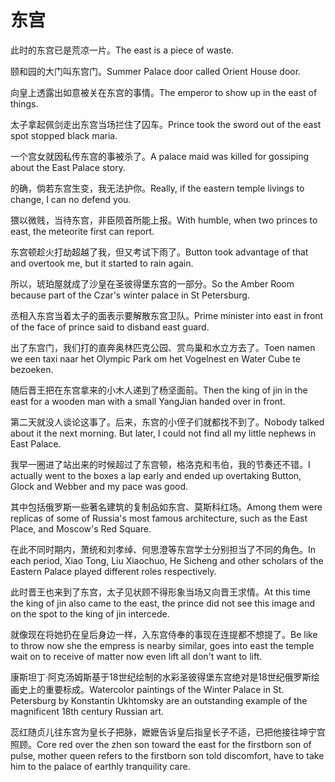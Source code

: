 # 东宫

<p><span class="chinese">此时的东宫已是荒凉一片。</span><span class="english">The east is a piece of waste.</span></p>

<p><span class="chinese">颐和园的大门叫东宫门。</span><span class="english">Summer Palace door called Orient House door.</span></p>

<p><span class="chinese">向皇上透露出如意被关在东宫的事情。</span><span class="english">The emperor to show up in the east of things.</span></p>

<p><span class="chinese">太子拿起佩剑走出东宫当场拦住了囚车。</span><span class="english">Prince took the sword out of the east spot stopped black maria.</span></p>

<p><span class="chinese">一个宫女就因私传东宫的事被杀了。</span><span class="english">A palace maid was killed for gossiping about the East Palace story.</span></p>

<p><span class="chinese">的确，倘若东宫生变，我无法护你。</span><span class="english">Really, if the eastern temple livings to change, I can no defend you.</span></p>

<p><span class="chinese">猥以微贱，当待东宫，非臣陨首所能上报。</span><span class="english">With humble, when two princes to east, the meteorite first can report.</span></p>

<p><span class="chinese">东宫顿趁火打劫超越了我，但又考试下雨了。</span><span class="english">Button took advantage of that and overtook me, but it started to rain again.</span></p>

<p><span class="chinese">所以，琥珀屋就成了沙皇在圣彼得堡东宫的一部分。</span><span class="english">So the Amber Room because part of the Czar's winter palace in St Petersburg.</span></p>

<p><span class="chinese">丞相入东宫当着太子的面表示要解散东宫卫队。</span><span class="english">Prime minister into east in front of the face of prince said to disband east guard.</span></p>

<p><span class="chinese">出了东宫门，我们打的直奔奥林匹克公园、赏鸟巢和水立方去了。</span><span class="english">Toen namen we een taxi naar het Olympic Park om het Vogelnest en Water Cube te bezoeken.</span></p>

<p><span class="chinese">随后晋王把在东宫拿来的小木人递到了杨坚面前。</span><span class="english">Then the king of jin in the east for a wooden man with a small YangJian handed over in front.</span></p>

<p><span class="chinese">第二天就没人谈论这事了。后来，东宫的小侄子们就都找不到了。</span><span class="english">Nobody talked about it the next morning. But later, I could not find all my little nephews in East Palace.</span></p>

<p><span class="chinese">我早一圈进了站出来的时候超过了东宫顿，格洛克和韦伯，我的节奏还不错。</span><span class="english">I actually went to the boxes a lap early and ended up overtaking Button, Glock and Webber and my pace was good.</span></p>

<p><span class="chinese">其中包括俄罗斯一些著名建筑的复制品如东宫、莫斯科红场。</span><span class="english">Among them were replicas of some of Russia's most famous architecture, such as the East Place, and Moscow's Red Square.</span></p>

<p><span class="chinese">在此不同时期内，萧统和刘孝绰、何思澄等东宫学士分别担当了不同的角色。</span><span class="english">In each period, Xiao Tong, Liu Xiaochuo, He Sicheng and other scholars of the Eastern Palace played different roles respectively.</span></p>

<p><span class="chinese">此时晋王也来到了东宫，太子见状顾不得形象当场又向晋王求情。</span><span class="english">At this time the king of jin also came to the east, the prince did not see this image and on the spot to the king of jin intercede.</span></p>

<p><span class="chinese">就像现在将她扔在皇后身边一样，入东宫侍奉的事现在连提都不想提了。</span><span class="english">Be like to throw now she the empress is nearby similar, goes into east the temple wait on to receive of matter now even lift all don't want to lift.</span></p>

<p><span class="chinese">康斯坦丁·阿克汤姆斯基于18世纪绘制的水彩圣彼得堡东宫绝对是18世纪俄罗斯绘画史上的重要标成。</span><span class="english">Watercolor paintings of the Winter Palace in St. Petersburg by Konstantin Ukhtomsky are an outstanding example of the magnificent 18th century Russian art.</span></p>

<p><span class="chinese">蕊红随贞儿往东宫为皇长子把脉，嬷嬷告诉皇后指皇长子不适，已把他接往坤宁宫照顾。</span><span class="english">Core red over the zhen son toward the east for the firstborn son of pulse, mother queen refers to the firstborn son told discomfort, have to take him to the palace of earthly tranquility care.</span></p>

